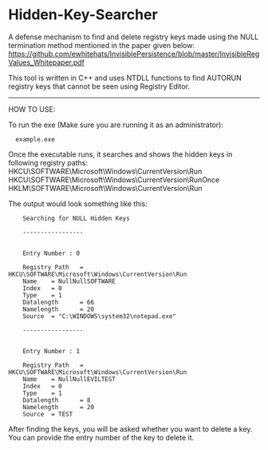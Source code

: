 # Hidden-Key-Searcher

A defense mechanism to find and delete registry keys made using the NULL termination method mentioned in the paper given below:
https://github.com/ewhitehats/InvisiblePersistence/blob/master/InvisibleRegValues_Whitepaper.pdf

This tool is written in C++ and uses NTDLL functions to find AUTORUN registry keys that cannot be seen using Registry Editor.


-------------------------
HOW TO USE:

To run the exe (Make sure you are running  it as an administrator):

      example.exe

Once the executable runs, it searches and shows the hidden keys in following registry paths:
HKCU\SOFTWARE\Microsoft\Windows\CurrentVersion\Run
HKCU\SOFTWARE\Microsoft\Windows\CurrentVersion\RunOnce
HKLM\SOFTWARE\Microsoft\Windows\CurrentVersion\Run

The output would look something like this:
  
        Searching for NULL Hidden Keys

        -----------------


        Entry Number : 0

        Registry Path   = HKCU\SOFTWARE\Microsoft\Windows\CurrentVersion\Run
        Name    = NullNullSOFTWARE
        Index   = 0
        Type    = 1
        Datalength      = 66
        Namelength      = 20
        Source  = "C:\WINDOWS\system32\notepad.exe"

        -----------------


        Entry Number : 1

        Registry Path   = HKCU\SOFTWARE\Microsoft\Windows\CurrentVersion\Run
        Name    = NullNullEVILTEST
        Index   = 0
        Type    = 1
        Datalength      = 8
        Namelength      = 20
        Source  = TEST

After finding the keys, you will be asked whether you want to delete a key. You can provide the entry number of the key to delete it.



